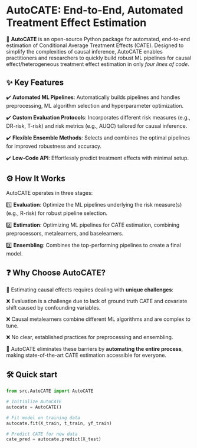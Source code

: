 # AutoCATE: End-to-End, Automated Treatment Effect Estimation

🚀 **AutoCATE** is an open-source Python package for automated, end-to-end estimation of Conditional Average Treatment Effects (CATE). Designed to simplify the complexities of causal inference, AutoCATE enables practitioners and researchers to quickly build robust ML pipelines for causal effect/heterogeneous treatment effect estimation in only *four lines of code*.

## ✨ Key Features
✔️ **Automated ML Pipelines**: Automatically builds pipelines and handles preprocessing, ML algorithm selection and hyperparameter optimization.

✔️ **Custom Evaluation Protocols**: Incorporates different risk measures (e.g., DR-risk, T-risk) and risk metrics (e.g., AUQC) tailored for causal inference.

✔️ **Flexible Ensemble Methods**: Selects and combines the optimal pipelines for improved robustness and accuracy.

✔️ **Low-Code API**: Effortlessly predict treatment effects with minimal setup.

## ⚙️ How It Works
AutoCATE operates in three stages:

1️⃣ **Evaluation**: Optimize the ML pipelines underlying the risk measure(s) (e.g., R-risk) for robust pipeline selection.

2️⃣ **Estimation**: Optimizing ML pipelines for CATE estimation, combining preprocessors, metalearners, and baselearners. 

3️⃣ **Ensembling**: Combines the top-performing pipelines to create a final model. 

## ❓ Why Choose AutoCATE?

🚨 Estimating causal effects requires dealing with **unique challenges**:

❌ Evaluation is a challenge due to lack of ground truth CATE and covariate shift caused by confounding variables.

❌ Causal metalearners combine different ML algorithms and are complex to tune.

❌ No clear, established practices for preprocessing and ensembling.

🎯 AutoCATE eliminates these barriers by **automating the entire process**, making state-of-the-art CATE estimation accessible for everyone.

## 🛠 Quick start

```python
from src.AutoCATE import AutoCATE

# Initialize AutoCATE
autocate = AutoCATE()

# Fit model on training data
autocate.fit(X_train, t_train, yf_train)

# Predict CATE for new data
cate_pred = autocate.predict(X_test)
```
